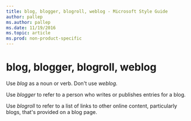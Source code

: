 ```yaml
---
title: blog, blogger, blogroll, weblog - Microsoft Style Guide
author: pallep
ms.author: pallep
ms.date: 11/19/2016
ms.topic: article
ms.prod: non-product-specific
---
```


# blog, blogger, blogroll, weblog

Use *blog* as a noun or verb. Don't use *weblog.* 

Use *blogger* to refer to a person who writes or publishes entries for a blog.

Use *blogroll* to refer to a list of links to other online content, particularly blogs, that's provided on a blog page. 
